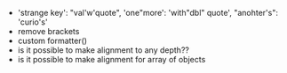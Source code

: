 - 'strange key': "val'w'quote", 'one"more': 'with"dbl" quote', "anohter's": 'curio\'s'
- remove brackets
- custom formatter()
- is it possible to make alignment to any depth??
- is it possible to make alignment for array of objects
